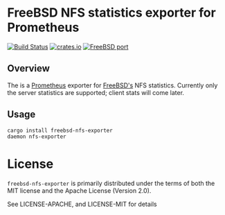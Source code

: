 # FreeBSD NFS statistics exporter for Prometheus

[![Build Status](https://api.cirrus-ci.com/github/Axcient/freebsd-nfs-exporter.svg)](https://cirrus-ci.com/github/Axcient/freebsd-nfs-exporter)
[![crates.io](https://img.shields.io/crates/v/freebsd-nfs-exporter.svg)](https://crates.io/crates/freebsd-nfs-exporter)
[![FreeBSD port](https://repology.org/badge/version-for-repo/freebsd/nfs-exporter.svg)](https://repology.org/project/nfs-exporter/versions)

## Overview

The is a [Prometheus](http://prometheus.io) exporter for
[FreeBSD's](http://www.freebsd.org) NFS statistics.  Currently only the server
statistics are supported; client stats will come later.

## Usage

```
cargo install freebsd-nfs-exporter
daemon nfs-exporter
```

# License

`freebsd-nfs-exporter` is primarily distributed under the terms of both the MIT
license and the Apache License (Version 2.0).

See LICENSE-APACHE, and LICENSE-MIT for details
